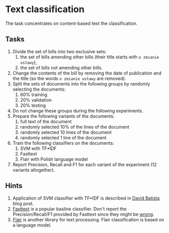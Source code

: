 # Text classification

The task concentrates on content-based text the classification.


## Tasks

1. Divide the set of bills into two exclusive sets:
   1. the set of bills amending other bills (their title starts with `o zmianie ustawy`),
   1. the set of bills not amending other bills.
1. Change the contents of the bill by removing the date of publication and the title (so the words `o zmianie ustawy`
   are removed).
1. Split the sets of documents into the following groups by randomly selecting the documents:
   1. 60% training
   1. 20% validation
   1. 20% testing
1. Do not change these groups during the following experiments.
1. Prepare the following variants of the documents:
   1. full text of the document
   1. randomly selected 10% of the lines of the document
   1. randomly selected 10 lines of the document
   1. randomly selected 1 line of the document
1. Train the following classifiers on the documents:
   1. SVM with TF•IDF
   1. Fasttext
   1. Flair with Polish language model
1. Report Precision, Recall and F1 for each variant of the experiment (12 variants altogether).


## Hints


1. Application of SVM classifier with TF•IDF is described in 
   [David Batista](http://www.davidsbatista.net/blog/2017/04/01/document_classification/) blog post.
1. [Fasttext](https://fasttext.cc/) is a popular basline classifier. Don't report the Precision/Recall/F1 provided by
   Fasttext since they might be [wrong](https://github.com/facebookresearch/fastText/issues/261).
1. [Flair](https://towardsdatascience.com/text-classification-with-state-of-the-art-nlp-library-flair-b541d7add21f) 
   is another library for text processing. Flair classification is based on a language model.
